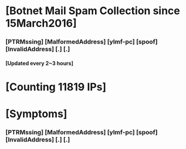 # [Botnet Mail Spam Collection since 15March2016]
### [PTRMssing] [MalformedAddress] [ylmf-pc] [spoof] [InvalidAddress] [.] [.]
#### [Updated every 2~3 hours]

# [Counting 11819 IPs]

# [Symptoms] 
###   [PTRMssing] [MalformedAddress] [ylmf-pc] [spoof] [InvalidAddress] [.] [.]

